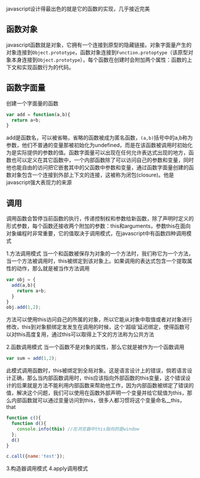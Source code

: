 javascript设计得最出色的就是它的函数的实现，几乎接近完美


## 函数对象
javascript函数就是对象，它拥有一个连接到原型的隐藏链接。对象字面量产生的对象连接到`Object.prototype`，函数对象连接到`Function.protoptype`（该原型对象本身连接到`Object.prototype`），每个函数在创建时会附加两个属性：函数的上下文和实现函数行为的代码。


## 函数字面量
创建一个字面量的函数
```js
var add = function(a,b){
  return a+b;
}

```
add是函数名，可以被省略，省略的函数被成为匿名函数，`(a,b)`括号中的a,b称为参数，他们不普通的变量那被初始化为undefined，而是在该函数被调用时初始化为是实际提供的参数的值。函数字面量可以出现在任何允许表达式出现的地方，函数也可以定义在其它函数中，一个内部函数除了可以访问自己的参数和变量，同时他也能自由的访问把它嵌套其中的父函数中参数和变量，通过函数字面量创建的函数对象包含一个连接到外部上下文的连接，这被称为闭包(closure)。他是javascript强大表现力的来源


## 调用
调用函数会暂停当前函数的执行，传递控制权和参数给新函数，除了声明时定义的形式参数，每个函数还接收两个附加的参数：this和arguments，参数this在面向对象编程时非常重要，它的值取决于调用模式，在javascript中有函数四种调用模式

1.方法调用模式
当一个和函数被保存为对象的一个方法时，我们称它为一个方法，当一个方法被调用时，this被绑定到该对象上。如果调用的表达式包含一个提取属性的动作，那么就是被当作方法调用
```js
var obj = {
  add(a,b){
    return a+b;
  }
}
obj.add(1,2);
```
方法可以使用this访问自己的所属的对象，所以它能从对象中取值或者对对象进行修改，this到对象额绑定发发生在调用的时候，这个‘超级’延迟绑定，使得函数可以对this高度复用，通过this可以取得上下文的方法称为公共方法

2.函数调用模式
当一个函数不是对象的属性，那么它就是被作为一个函数调用
```js
var sum = add(1,2);
```
此模式调用函数时，this被绑定到全局对象。这是语言设计上的错误，倘若语言设计正确，那么当内部函数调用时，this应该指向外部函数的this变量，这个错误设计的后果就是方法不能利用内部函数来帮助他工作，因为内部函数被绑定了错误的值，解决这个问题，我们可以使用在函数外部声明一个变量并给它赋值为this，那么内部函数就可以通过变量访问到this，很多人都习惯将这个变量命名__this，that
```js
function c(){
  function d(){
    console.info(this) //在浏览器中this指向的是window
  };
  d()
}

c.call({name:'test'}); 
```
3.构造器调用模式
4.apply调用模式




